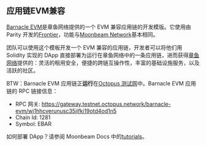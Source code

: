 ## 应用链EVM兼容

[Barnacle EVM](https://github.com/octopus-network/barnacle/tree/release-v0.9.18-evm)是章鱼网络提供的一个 EVM 兼容应用链的开发模版。它使用由 Parity 开发的[Frontier](https://github.com/paritytech/frontier)，功能与[Moonbeam Network](https://moonbeam.network/)基本相同。

团队可以使用这个模板开发一个 EVM 兼容的应用链，开发者可以将他们用 Solidity 实现的 DApp 直接部署为运行在章鱼网络中的一条应用链，进而获得[章鱼网络](https://oct.network/)提供的：灵活的租用安全，便捷的跨链互操作性，丰富的基础设施服务，以及活跃的社区。

BTW：Barnacle EVM 应用链正**运行**在[Octopus 测试网](https://testnet.oct.network/appchains)中。Barnacle EVM 应用链的 RPC 链接信息：

* RPC 网关: https://gateway.testnet.octopus.network/barnacle-evm/wj1hhcverunusc35jifki19otd4od1n5
* Chain Id: 1281
* Symbol: EBAR

如何部署 DApp？请参阅 Moonbeam Docs 中的[tutorials](https://docs.moonbeam.network/builders/build/eth-api/)。